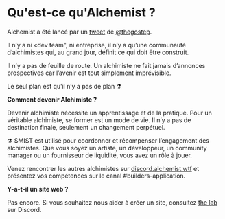 # Qu'est-ce qu'Alchemist ?

Alchemist a été lancé par un [tweet](https://twitter.com/thegostep/status/1358159173440184322?s=20) de [@thegostep](https://twitter.com/thegostep).

Il n’y a ni «dev team", ni entreprise, il n’y a qu’une communauté d’alchimistes qui, au grand jour, définit ce qui doit être construit.

Il n’y a pas de feuille de route. Un alchimiste ne fait jamais d’annonces prospectives car l’avenir est tout simplement imprévisible.

Le seul plan est qu’il n’y a pas de plan ⚗️

**Comment devenir Alchimiste ?**

Devenir alchimiste nécessite un apprentissage et de la pratique. Pour un véritable alchimiste, se former est un mode de vie. Il n’y a pas de destination finale, seulement un changement perpétuel.

⚗️ $MIST est utilisé pour coordonner et récompenser l’engagement des alchimistes. Que vous soyez un artiste, un développeur, un community manager ou un fournisseur de liquidité, vous avez un rôle à jouer.

Venez rencontrer les autres alchimistes sur [discord.alchemist.wtf](http://discord.alchemist.wtf) et présentez vos compétences sur le canal \#builders-application.

**Y-a-t-il un site web ?**

Pas encore. Si vous souhaitez nous aider à créer un site, consultez [the lab](https://discord.gg/UQB4MwG4c8) sur Discord.

